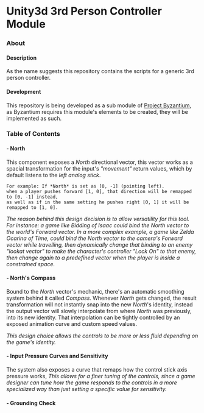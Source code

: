 # Unity3d 3rd Person Controller Module
### About
#### Description
As the name suggests this repository contains the scripts for a generic 3rd person controller.

#### Development
This repository is being developed as a sub module of [Project Byzantium](https://github.com/ThiagoDAraujoS/Unity3d-Project-Byzantium-702963), as Byzantium requires this module's elements to be created, they will be implemented as such. 

### Table of Contents
#### - North
This component exposes a *North* directional vector, this vector works as a spacial transformation for the input's _"movement"_ return values, which by default listens to the _left analog stick_.
```
For example: If *North* is set as [0, -1] (pointing left).
when a player pushes forward [1, 0], that direction will be remapped to [0, -1] instead,
as well as if in the same setting he pushes right [0, 1] it will be remapped to [1, 0].
```
_The reason behind this design decision is to allow versatility for this tool. For instance: 
a game like Bidding of Isaac could bind the North vector to the world's Forward vector.
In a more complex example, a game like Zelda Ocarina of Time, could bind the North vector to the camera's Forward vector while travelling, then dynamically change that binding to an enemy "lookat vector" to make the character's controller "Lock On" to that enemy, then change again to a predefined vector when the player is inside a constrained space._

#### - North's Compass
Bound to the *North* vector's mechanic, there's an automatic smoothing system behind it called *Compass*. Whenever *North* gets changed, the result transformation will not instantly snap into the new *North*'s identity, instead the output vector will slowly interpolate from where *North* was previously, into its new identity. That interpolation can be tightly controlled by an exposed animation curve and custom speed values.

_This design choice allows the controls to be more or less fluid depending on the game's identity._

#### - Input Pressure Curves and Sensitivity
The system also exposes a curve that remaps how the control stick axis pressure works, 
_This allows for a finer tuning of the controls, since a game designer can tune how the game responds to the controls in a more specialized way than just setting a specific value for sensitivity._

#### - Grounding Check

